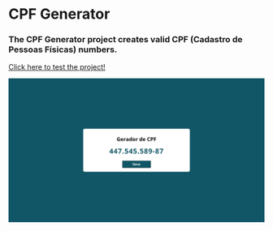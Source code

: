 # CPF Generator
### The CPF Generator project creates valid CPF (Cadastro de Pessoas Físicas) numbers.
<a href="https://vinicius-rodriguess.github.io/Gerador-de-CPF/" target="_blank">Click here to test the project!</a>
<p></p>
<img src="./src/img/gerador de cpf.png"/>
